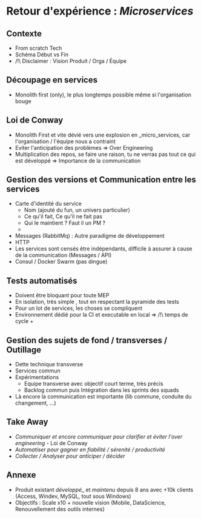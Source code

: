# Retour d'expérience : _Microservices_

## Contexte
* From scratch Tech
* Schéma Début vs Fin
* /!\ Disclaimer : Vision Produit / Orga / Équipe

## Découpage en services
- Monolith first (only), le plus longtemps possible même si l'organisation bouge

## Loi de Conway 
* Monolith First et vite dévié vers une explosion en _micro_services, car l'organisation / l'équipe nous a contraint
* Eviter l'anticipation des problèmes => Over Engineering
* Multiplication des repos, se faire une raison, tu ne verras pas tout ce qui est développé => Importance de la communication

## Gestion des versions et Communication entre les services
- Carte d'identité du service
    - Nom (ajouté du fun, un univers particulier)
    - Ce qu'il fait, Ce qu'il ne fait pas
    - Qui le maintient ? Faut il un PM ?
    - 
- Messages (RabbitMq) : Autre paradigme de développement
- HTTP
- Les services sont censés être indépendants, difficile à assurer à cause de la communication (Messages / API)
- Consul / Docker Swarm (pas dingue)

## Tests automatisés
- Doivent être bloquant pour toute MEP
- En isolation, très simple , tout en respectant la pyramide des tests
- Pour un lot de services, les choses se compliquent
- Environnement dédié pour la CI et executable en local => /!\ temps de cycle
    + 

## Gestion des sujets de fond / transverses / Outillage
- Dette technique transverse
- Services commun
- Expérimentations
    - Equipe transverse avec objectif court terme, très précis
    - Backlog commun puis Intégration dans les sprints des squads
- Là encore la communication est importante (lib commune, conduite du changement, ...)

##  Take Away
- *Communiquer et encore communiquer pour clarifier et éviter l'over engineering* - Loi de Conway
- *Automatiser pour gagner en fiabilité / sérenité / productivité*
- *Collecter / Analyser pour anticiper / décider*

## Annexe
* Produit existant _développé__ et _maintenu_ depuis 8 ans avec +10k clients (Access, Windev, MySQL, tout sous Windows)
* Objectifs : Scale x10 + nouvelle vision (Mobile, DataScience, Renouvellement des outils internes)